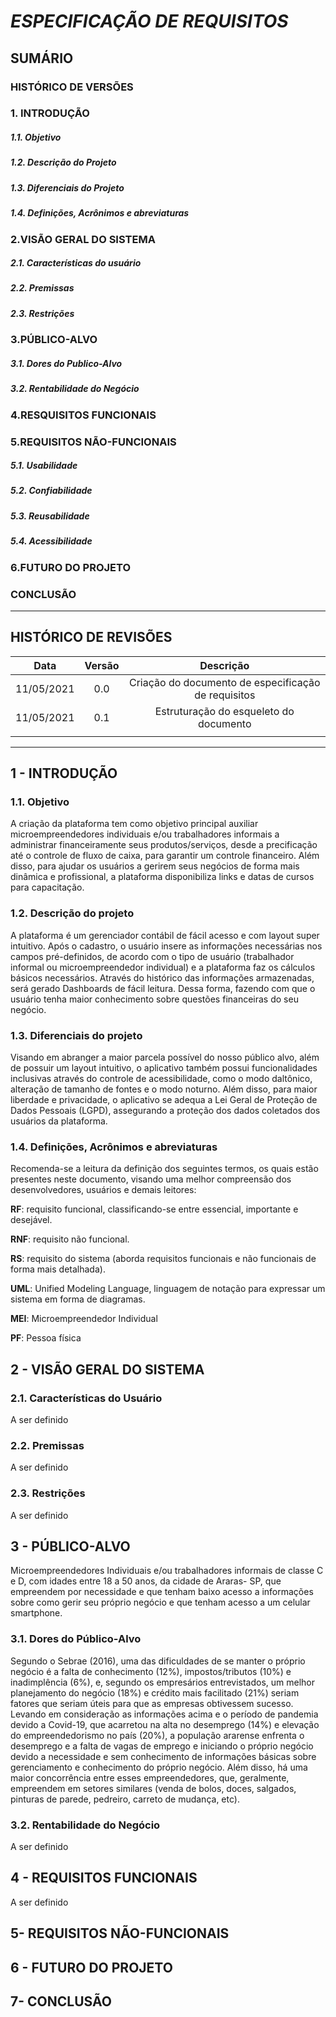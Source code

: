 # *ESPECIFICAÇÃO DE REQUISITOS*

## SUMÁRIO

###  HISTÓRICO DE VERSÕES
### 1. INTRODUÇÃO
##### 1.1. Objetivo
##### 1.2. Descrição do Projeto
##### 1.3. Diferenciais do Projeto
##### 1.4. Definições, Acrônimos e abreviaturas
### 2.VISÃO GERAL DO SISTEMA
##### 2.1. Características do usuário
##### 2.2. Premissas
##### 2.3. Restrições
### 3.PÚBLICO-ALVO
##### 3.1. Dores do Publico-Alvo
##### 3.2. Rentabilidade do Negócio
### 4.RESQUISITOS FUNCIONAIS
### 5.REQUISITOS NÃO-FUNCIONAIS
##### 5.1. Usabilidade
##### 5.2. Confiabilidade
##### 5.3. Reusabilidade
##### 5.4. Acessibilidade
### 6.FUTURO DO PROJETO
### CONCLUSÃO


------------

## HISTÓRICO DE REVISÕES

|    Data    | Versão |                       Descrição                      |
|:----------:|:------:|:----------------------------------------------------:|
| 11/05/2021 |   0.0  | Criação do documento de especificação de  requisitos |
| 11/05/2021 |   0.1  |        Estruturação do esqueleto do documento        |
|            |        |                                                      |


------------

## 1 - INTRODUÇÃO
###  1.1. Objetivo
A criação da plataforma tem como objetivo principal auxiliar microempreendedores individuais e/ou trabalhadores informais a administrar financeiramente seus produtos/serviços, desde a precificação até o controle de fluxo de caixa, para garantir um controle financeiro.
Além disso, para ajudar os usuários a gerirem seus negócios de forma mais dinâmica e profissional, a plataforma disponibiliza links e datas de cursos para capacitação.

###  1.2. Descrição do projeto
A plataforma é um gerenciador contábil de fácil acesso e com layout super intuitivo. Após o cadastro, o usuário insere as informações necessárias nos campos pré-definidos, de acordo com o tipo de usuário (trabalhador informal ou microempreendedor individual) e a plataforma faz os cálculos básicos necessários.
Através do histórico das informações armazenadas, será gerado Dashboards de fácil leitura. Dessa forma, fazendo com que o usuário tenha maior conhecimento sobre questões financeiras do seu negócio.

### 1.3. Diferenciais do projeto
Visando em abranger a maior parcela possível do nosso público alvo, além de possuir um layout intuitivo, o aplicativo também possui funcionalidades inclusivas através do controle de acessibilidade, como o modo daltônico, alteração de tamanho de fontes e o modo noturno. Além disso, para maior liberdade e privacidade, o aplicativo se adequa a Lei Geral de Proteção de Dados Pessoais (LGPD), assegurando a proteção dos dados coletados dos usuários da plataforma.

### 1.4. Definições, Acrônimos e abreviaturas
Recomenda-se a leitura da definição dos seguintes termos, os quais estão presentes neste documento, visando uma melhor compreensão dos desenvolvedores, usuários e demais leitores:

**RF**: requisito funcional, classificando-se entre essencial, importante e desejável.

**RNF**: requisito não funcional.

**RS**: requisito do sistema (aborda requisitos funcionais e não funcionais de forma mais detalhada).

**UML**: Unified Modeling Language, linguagem de notação para expressar um sistema em forma de diagramas.

**MEI**: Microempreendedor Individual

**PF**: Pessoa física

## 2 - VISÃO GERAL DO SISTEMA
### 2.1. Características do Usuário
A ser definido
### 2.2. Premissas
A ser definido
### 2.3. Restrições
A ser definido

## 3 - PÚBLICO-ALVO
Microempreendedores Individuais e/ou trabalhadores informais de classe C e D, com idades entre 18 a 50 anos, da cidade de Araras- SP, que empreendem por necessidade e que tenham baixo acesso a informações sobre como gerir seu próprio negócio e que tenham acesso a um celular smartphone.
### 3.1. Dores do Público-Alvo
Segundo o Sebrae (2016), uma das dificuldades de se manter o próprio negócio é a falta de conhecimento (12%), impostos/tributos (10%) e inadimplência (6%), e, segundo os empresários entrevistados, um melhor planejamento do negócio (18%) e crédito mais facilitado (21%) seriam fatores que seriam úteis para que as empresas obtivessem sucesso.
Levando em consideração as informações acima e o período de pandemia devido a Covid-19, que acarretou na alta no desemprego (14%) e elevação do empreendedorismo no país (20%), a população ararense enfrenta o desemprego e a falta de vagas de emprego e iniciando o próprio negócio devido a necessidade e sem conhecimento de informações básicas sobre gerenciamento e conhecimento do próprio negócio. Além disso, há uma maior concorrência entre esses empreendedores, que, geralmente, empreendem em setores similares (venda de bolos, doces, salgados, pinturas de parede, pedreiro, carreto de mudança, etc).
### 3.2. Rentabilidade do Negócio
A ser definido

## 4 - REQUISITOS FUNCIONAIS
A ser definido

## 5- REQUISITOS NÃO-FUNCIONAIS

## 6 - FUTURO DO PROJETO

## 7- CONCLUSÃO

